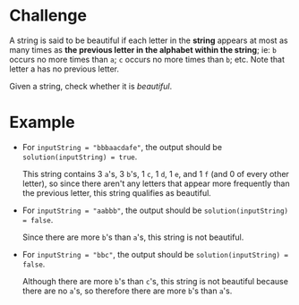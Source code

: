 # Challenge
A string is said to be beautiful if each letter in the **string** appears at most as many times as **the previous letter in the alphabet within the string**; ie: `b` occurs no more times than `a`; `c` occurs no more times than `b`; etc.
Note that letter a has no previous letter.

Given a string, check whether it is *beautiful*.

# Example
- For `inputString = "bbbaacdafe"`, the output should be `solution(inputString) = true`.

	This string contains 3 `a`'s, 3 `b`'s, 1 `c`, 1 `d`, 1 `e`, and 1 `f` (and 0 of every other letter), so since there aren't any letters that appear more frequently than the previous letter, this string qualifies as beautiful.

- For `inputString = "aabbb"`, the output should be `solution(inputString) = false`.

	Since there are more `b`'s than `a`'s, this string is not beautiful.

- For `inputString = "bbc"`, the output should be `solution(inputString) = false`.

	Although there are more `b`'s than `c`'s, this string is not beautiful because there are no `a`'s, so therefore there are more `b`'s than `a`'s.
